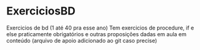 # ExerciciosBD
Exercicios de bd (1 até 40 pra esse ano)
Tem exercicios de procedure, if e else praticamente obrigatórios e outras proposições dadas em aula em conteúdo (arquivo de apoio adicionado ao git caso precise)
